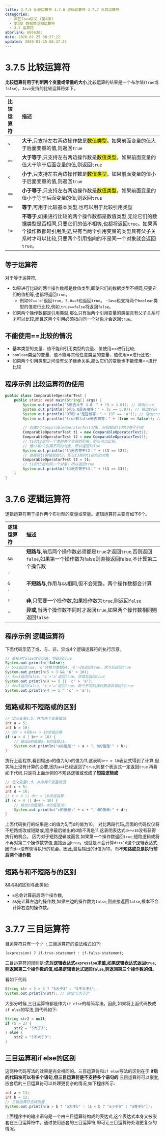 ```yaml
---
title: 3.7.5 比较运算符 3.7.6 逻辑运算符 3.7.7 三目运算符
categories:
  - 疯狂Java讲义 (第4版)
  - 第3章 数据类型和运算符
  - 3.7 运算符
abbrlink: 606630c
date: 2020-01-25 08:37:22
updated: 2020-01-25 08:37:22
---
```

# 3.7.5 比较运算符
**比较运算符用于判断两个变量或常量的大小**,比较运算的结果是一个布尔值(`true`或`false`)。`Java`支持的比较运算符如下。

|比较运算符|描述|
|:---|:---|
|`>`|**大于**,只支持左右两边操作数是<mark>数值类型</mark>。如果前面变量的值大于后面变量的值,则返回`true`|
|`>=`|**大于等于**,只支持左右两边操作数是<mark>数值类型</mark>。如果前面变量的值大于等于后面变量的值,则返回`true`|
|`<`|**小于**,只支持左右两边操作数是<mark>数值类型</mark>。如果前面变量的值小于后面变量的值,则返回`true`|
|`<=`|**小于等于**,只支持左右两边操作数是<mark>数值类型</mark>。如果前面变量的值小于等于后面变量的值,则返回`true`|
|`==`|**等于**,可用于比较基本类型,也可以用于比较引用类型|
|`!=`|**不等于**,如果进行比较的两个操作数都是数值类型,无论它们的数据类型是否相同,只要它们的值不相等,也都将返回`true`。如果两个操作数都是引用类型,只有当两个引用变量的类型具有父子关系时才可以比较,只要两个引用指向的不是同一个对象就会返回`true`。|

## 等于运算符

对于等于运算符,
- 如果进行比较的两个操作数都是数值类型,即使它们的数据类型不相同,只要它们的值相等,也都将返回`true`。
  - 例如`97=='a'`返回`true`，`5.0==5`也返回`true`。
-`Java`也支持两个`boolean`类型的值进行比较,例如,`true==false`将返回`false`。
- 如果两个操作数都是引用类型,那么只有当两个引用变量的类型具有父子关系时才可以比较,而且这两个引用必须指向同一个对象才会返回`true`。

## 不能使用==比较的情况
- 基本类型的变量、值不能和引用类型的变量、值使用==进行比较;
- `boolean`类型的变量、值不能与其他任意类型的变量、值使用==进行比较;
- 如果两个引用类型之间没有父子继承关系,那么它们的变量也不能使用==进行比较

## 程序示例 比较运算符的使用
```java
public class ComparableOperatorTest {
    public static void main(String[] args) {
        System.out.println("5是否大于 4.0：" + (5 > 4.0)); // 输出true
        System.out.println("5和5.0是否相等：" + (5 == 5.0)); // 输出true
        System.out.println("97和'a'是否相等：" + (97 == 'a')); // 输出true
        System.out.println("true和false是否相等：" + (true == false)); // 输出false
        
        // 创建2个ComparableOperatorTest对象，分别赋给t1和t2两个引用
        ComparableOperatorTest t1 = new ComparableOperatorTest();
        ComparableOperatorTest t2 = new ComparableOperatorTest();
        // t1和t2是同一个类的两个实例的引用，所以可以比较，
        // 但t1和t2引用不同的对象，所以返回false
        System.out.println("t1是否等于t2：" + (t1 == t2));
        // 直接将t1的值赋给t3，即让t3指向t1指向的对象
        ComparableOperatorTest t3 = t1;
        // t1和t3指向同一个对象，所以返回true
        System.out.println("t1是否等于t3：" + (t1 == t3));
    }
}
```
# 3.7.6 逻辑运算符
逻辑运算符用于操作两个布尔型的变量或常量。逻辑运算符主要有如下6个。

|逻辑运算符|描述|
|:---|:---|
|`&&`|**短路与**,前后两个操作数必须都是`true`才返回`true`,否则返回`false`,如果第一个操作数为false则直接返回false,不计算第二个操作数|
|`||`|**短路或**,只要两个操作数中有一个是`true`,就可以返回`true`,否则返回`false`,如果第一个操作数为true,则直接返回true,不计算第二个操作数.|
|`&`|**不短路与**,作用与`&&`相同,但不会短路。两个操作数都会计算|
|`|`|**不短路或**,作用与`||`相同,但不会短路。两个操作数都会计算|
|`!`|**非**,只需要一个操作数,如果操作数为`true`,则返回`false`|如果操作数为`false`,则返回`true`。|
|`^`|**异或**,当两个操作数不同时才返回`true`,如果两个操作数相同则返回`false`|

## 程序示例 逻辑运算符
下面代码示范了或、与、非、异或4个逻辑运算符的执行示意。
```java
// 直接对false求非运算，将返回true
System.out.println(!false);
// 5>3返回true，'6'转换为整数54，'6'>10返回true，求与后返回true
System.out.println(5 > 3 && '6' > 10);
// 4>=5返回false，'c'>'a'返回true。求或后返回true
System.out.println(4 >= 5 || 'c' > 'a');
// 4>=5返回false，'c'>'a'返回true。两个不同的操作数求异或返回true
System.out.println(4 >= 5 ^ 'c' > 'a');
```
## 短路或和不短路或的区别
```java
// 定义变量a,b，并为两个变量赋值
int a = 5;
int b = 10;
// 对a > 4和b++ > 10求或运算
if (a > 4 | b++ > 10) {
    // 输出a的值是5，b的值是11。
    System.out.println("a的值是:" + a + "，b的值是:" + b);
}
```
执行上面程序,看到输出a的值为5,b的值为11,这表明`b++ > 10`表达式得到了计算,但实际上没有计算的必要,因为`a>4`已经返回了`true`,则整个表达式一定返回`true`
再看如下代码,只是将上面示例的不短路逻辑或改成了**短路逻辑或**
```java
// 定义变量c,d，并为两个变量赋值
int c = 5;
int d = 10;
// c > 4 || d++ > 10求或运算
if (c > 4 || d++ > 10) {
    // 输出c的值是5，d的值是10。
    System.out.println("c的值是:" + c + "，d的值是:" + d);
}
```
上面代码执行的结果是:c的值为5,而d的值为10。
对比两段代码,后面的代码仅仅将不短路或改成短路或,程序最后输出的d值不再是11,这表明表达式`d++>10`没有获得执行的机会。
因为对于短路逻辑或而言,如果第一个操作数返回`true`,短路逻辑或将不再对第二个操作数求值,直接返回`true`。也就是不会计算`d++>10`这个逻辑表达式,因而`d++`没有获得执行的机会。因此,最后输出的d值为10。而**不短路或总是执行前后两个操作数**
## 短路与和不短路与的区别
&&与&的区别与此类似:
- `&`总会计算前后两个操作数,
- `&&`先计算左边的操作数,如果左边的操作数为`false`,则直接返回`false`,根本不会计算右边的操作数。

# 3.7.7 三目运算符
目运算符只有一个:`? :`,三目运算符的语法格式如下:
```
(expression) ? if-true-statement : if-false-statement;
```
三目运算符的规则是:**先对逻辑表达式`expression`求值,如果逻辑表达式返回`true`,则返回第二个操作数的值,如果逻辑表达式返回`false`,则返回第三个操作数的值**。

看如下代码
```java
String str = 5 > 3 ? "5大于3" : "5不大于3";
System.out.println(str); // 输出"5大于3"
```
大部分时候,三目运算符都是作为`if else`的精简写法。因此,如果将上面代码换成`if else`的写法,则代码如下:
```java
String str2 = null;
if (5 > 3) {
    str2 = "5大于3";
} else {
    str2 = "5不大于3";
}
```
## 三目运算和if else的区别
这两种代码写法的效果是完全相同的。三目运算符和`if else`写法的区别在于:**if后的代码块可以有多个语句,但三目运算符是不支持多个语句的**
三目运算符可以嵌套,嵌套后的三目运算符可以处理更复杂的情况,如下程序所示:
```java
int a = 11;
int b = 12;
// 三目运算符支持嵌套
System.out.println(a > b ? "a大于b" : (a < b ? "a小于b" : "a等于b"));
```
上面程序中的输出语句是一个由三目运算符构成的表达式,这个表达式本身又被嵌套在三目运算符中。通过使用嵌套的三目运算符,即可让三目运算符处理更复杂的情况。

